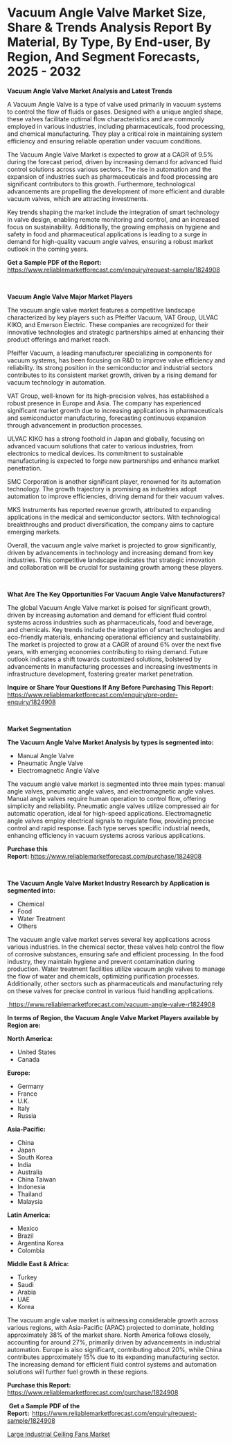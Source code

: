 <p><h1>Vacuum Angle Valve Market Size, Share & Trends Analysis Report By Material, By Type, By End-user, By Region, And Segment Forecasts, 2025 - 2032</h1></p><p><strong>Vacuum Angle Valve Market Analysis and Latest Trends</strong></p>
<p><p>A Vacuum Angle Valve is a type of valve used primarily in vacuum systems to control the flow of fluids or gases. Designed with a unique angled shape, these valves facilitate optimal flow characteristics and are commonly employed in various industries, including pharmaceuticals, food processing, and chemical manufacturing. They play a critical role in maintaining system efficiency and ensuring reliable operation under vacuum conditions.</p><p>The Vacuum Angle Valve Market is expected to grow at a CAGR of 9.5% during the forecast period, driven by increasing demand for advanced fluid control solutions across various sectors. The rise in automation and the expansion of industries such as pharmaceuticals and food processing are significant contributors to this growth. Furthermore, technological advancements are propelling the development of more efficient and durable vacuum valves, which are attracting investments.</p><p>Key trends shaping the market include the integration of smart technology in valve design, enabling remote monitoring and control, and an increased focus on sustainability. Additionally, the growing emphasis on hygiene and safety in food and pharmaceutical applications is leading to a surge in demand for high-quality vacuum angle valves, ensuring a robust market outlook in the coming years.</p></p>
<p><strong>Get a Sample PDF of the Report:&nbsp;</strong> <a href="https://www.reliablemarketforecast.com/enquiry/request-sample/1824908?utm_campaign=1169&utm_medium=2&utm_source=Github&utm_content=ia&utm_term=18022025&utm_id=vacuum-angle-valve">https://www.reliablemarketforecast.com/enquiry/request-sample/1824908</a></p>
<p>&nbsp;</p>
<p><strong>Vacuum Angle Valve Major Market Players</strong></p>
<p><p>The vacuum angle valve market features a competitive landscape characterized by key players such as Pfeiffer Vacuum, VAT Group, ULVAC KIKO, and Emerson Electric. These companies are recognized for their innovative technologies and strategic partnerships aimed at enhancing their product offerings and market reach. </p><p>Pfeiffer Vacuum, a leading manufacturer specializing in components for vacuum systems, has been focusing on R&D to improve valve efficiency and reliability. Its strong position in the semiconductor and industrial sectors contributes to its consistent market growth, driven by a rising demand for vacuum technology in automation.</p><p>VAT Group, well-known for its high-precision valves, has established a robust presence in Europe and Asia. The company has experienced significant market growth due to increasing applications in pharmaceuticals and semiconductor manufacturing, forecasting continuous expansion through advancement in production processes.</p><p>ULVAC KIKO has a strong foothold in Japan and globally, focusing on advanced vacuum solutions that cater to various industries, from electronics to medical devices. Its commitment to sustainable manufacturing is expected to forge new partnerships and enhance market penetration.</p><p>SMC Corporation is another significant player, renowned for its automation technology. The growth trajectory is promising as industries adopt automation to improve efficiencies, driving demand for their vacuum valves.</p><p>MKS Instruments has reported revenue growth, attributed to expanding applications in the medical and semiconductor sectors. With technological breakthroughs and product diversification, the company aims to capture emerging markets.</p><p>Overall, the vacuum angle valve market is projected to grow significantly, driven by advancements in technology and increasing demand from key industries. This competitive landscape indicates that strategic innovation and collaboration will be crucial for sustaining growth among these players.</p></p>
<p>&nbsp;</p>
<p><strong>What Are The Key Opportunities For Vacuum Angle Valve Manufacturers?</strong></p>
<p><p>The global Vacuum Angle Valve market is poised for significant growth, driven by increasing automation and demand for efficient fluid control systems across industries such as pharmaceuticals, food and beverage, and chemicals. Key trends include the integration of smart technologies and eco-friendly materials, enhancing operational efficiency and sustainability. The market is projected to grow at a CAGR of around 6% over the next five years, with emerging economies contributing to rising demand. Future outlook indicates a shift towards customized solutions, bolstered by advancements in manufacturing processes and increasing investments in infrastructure development, fostering greater market penetration.</p></p>
<p><strong>Inquire or Share Your Questions If Any Before Purchasing This Report:</strong> <a href="https://www.reliablemarketforecast.com/enquiry/pre-order-enquiry/1824908?utm_campaign=1169&utm_medium=2&utm_source=Github&utm_content=ia&utm_term=18022025&utm_id=vacuum-angle-valve">https://www.reliablemarketforecast.com/enquiry/pre-order-enquiry/1824908</a></p>
<p>&nbsp;</p>
<p><strong>Market Segmentation</strong></p>
<p><strong>The Vacuum Angle Valve Market Analysis by types is segmented into:</strong></p>
<p><ul><li>Manual Angle Valve</li><li>Pneumatic Angle Valve</li><li>Electromagnetic Angle Valve</li></ul></p>
<p><p>The vacuum angle valve market is segmented into three main types: manual angle valves, pneumatic angle valves, and electromagnetic angle valves. Manual angle valves require human operation to control flow, offering simplicity and reliability. Pneumatic angle valves utilize compressed air for automatic operation, ideal for high-speed applications. Electromagnetic angle valves employ electrical signals to regulate flow, providing precise control and rapid response. Each type serves specific industrial needs, enhancing efficiency in vacuum systems across various applications.</p></p>
<p><strong>Purchase this Report:&nbsp;</strong><a href="https://www.reliablemarketforecast.com/purchase/1824908?utm_campaign=1169&utm_medium=2&utm_source=Github&utm_content=ia&utm_term=18022025&utm_id=vacuum-angle-valve">https://www.reliablemarketforecast.com/purchase/1824908</a></p>
<p>&nbsp;</p>
<p><strong>The Vacuum Angle Valve Market Industry Research by Application is segmented into:</strong></p>
<p><ul><li>Chemical</li><li>Food</li><li>Water Treatment</li><li>Others</li></ul></p>
<p><p>The vacuum angle valve market serves several key applications across various industries. In the chemical sector, these valves help control the flow of corrosive substances, ensuring safe and efficient processing. In the food industry, they maintain hygiene and prevent contamination during production. Water treatment facilities utilize vacuum angle valves to manage the flow of water and chemicals, optimizing purification processes. Additionally, other sectors such as pharmaceuticals and manufacturing rely on these valves for precise control in various fluid handling applications.</p></p>
<p><a href="https://www.reliablemarketforecast.com/vacuum-angle-valve-r1824908?utm_campaign=1169&utm_medium=2&utm_source=Github&utm_content=ia&utm_term=18022025&utm_id=vacuum-angle-valve">&nbsp;https://www.reliablemarketforecast.com/vacuum-angle-valve-r1824908</a></p>
<p><strong>In terms of Region, the Vacuum Angle Valve Market Players available by Region are:</strong></p>
<p>
    <p> <strong> North America: </strong>
        <ul>
            <li>United States</li>
            <li>Canada</li>
        </ul>
        </p> 
    <p> <strong> Europe: </strong>
        <ul>
            <li>Germany</li>
            <li>France</li>
            <li>U.K.</li>
            <li>Italy</li>
            <li>Russia</li>
        </ul>
        </p> 
    <p> <strong> Asia-Pacific: </strong>
        <ul>
            <li>China</li>
            <li>Japan</li>
            <li>South Korea</li>
            <li>India</li>
            <li>Australia</li>
            <li>China Taiwan</li>
            <li>Indonesia</li>
            <li>Thailand</li>
            <li>Malaysia</li>
        </ul>
        </p> 
    <p> <strong> Latin America: </strong>
        <ul>
            <li>Mexico</li>
            <li>Brazil</li>
            <li>Argentina Korea</li>
            <li>Colombia</li>
        </ul>
        </p> 
    <p> <strong> Middle East & Africa: </strong>
        <ul>
            <li>Turkey</li>
            <li>Saudi</li>
            <li>Arabia</li>
            <li>UAE</li>
            <li>Korea</li>
        </ul>
    </p>
    </p>
<p><p>The vacuum angle valve market is witnessing considerable growth across various regions, with Asia-Pacific (APAC) projected to dominate, holding approximately 38% of the market share. North America follows closely, accounting for around 27%, primarily driven by advancements in industrial automation. Europe is also significant, contributing about 20%, while China contributes approximately 15% due to its expanding manufacturing sector. The increasing demand for efficient fluid control systems and automation solutions will further fuel growth in these regions.</p></p>
<p><strong>Purchase this Report: </strong><a href="https://www.reliablemarketforecast.com/purchase/1824908?utm_campaign=1169&utm_medium=2&utm_source=Github&utm_content=ia&utm_term=18022025&utm_id=vacuum-angle-valve">https://www.reliablemarketforecast.com/purchase/1824908</a></p>
<p>&nbsp;<strong>Get a Sample PDF of the Report:&nbsp;&nbsp;</strong><a href="https://www.reliablemarketforecast.com/enquiry/request-sample/1824908?utm_campaign=1169&utm_medium=2&utm_source=Github&utm_content=ia&utm_term=18022025&utm_id=vacuum-angle-valve">https://www.reliablemarketforecast.com/enquiry/request-sample/1824908</a></p>
<p><strong></strong></p>
<p><p><a href="https://github.com/pizolina/Market-Research-Report-List-7/blob/main/large-industrial-ceiling-fans-market.md?utm_campaign=1169&utm_medium=2&utm_source=Github&utm_content=ia&utm_term=18022025&utm_id=vacuum-angle-valve">Large Industrial Ceiling Fans Market</a></p></p>